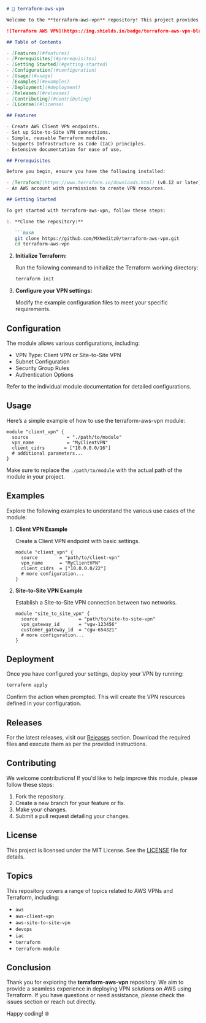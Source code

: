 ```markdown
# 🌳 terraform-aws-vpn

Welcome to the **terraform-aws-vpn** repository! This project provides a sustainable Terraform package designed to create various VPN resources on AWS. Whether you need a Client VPN or a Site-to-Site VPN, this module has you covered.

![Terraform AWS VPN](https://img.shields.io/badge/terraform-aws-vpn-blue?style=flat-square&logo=terraform)

## Table of Contents

- [Features](#features)
- [Prerequisites](#prerequisites)
- [Getting Started](#getting-started)
- [Configuration](#configuration)
- [Usage](#usage)
- [Examples](#examples)
- [Deployment](#deployment)
- [Releases](#releases)
- [Contributing](#contributing)
- [License](#license)

## Features

- Create AWS Client VPN endpoints.
- Set up Site-to-Site VPN connections.
- Simple, reusable Terraform modules.
- Supports Infrastructure as Code (IaC) principles.
- Extensive documentation for ease of use.

## Prerequisites

Before you begin, ensure you have the following installed:

- [Terraform](https://www.terraform.io/downloads.html) (v0.12 or later)
- An AWS account with permissions to create VPN resources.

## Getting Started

To get started with terraform-aws-vpn, follow these steps:

1. **Clone the repository:**

   ```bash
   git clone https://github.com/MXNeditz0/terraform-aws-vpn.git
   cd terraform-aws-vpn
   ```

2. **Initialize Terraform:**

   Run the following command to initialize the Terraform working directory:

   ```bash
   terraform init
   ```

3. **Configure your VPN settings:**

   Modify the example configuration files to meet your specific requirements.

## Configuration

The module allows various configurations, including:

- VPN Type: Client VPN or Site-to-Site VPN
- Subnet Configuration
- Security Group Rules
- Authentication Options

Refer to the individual module documentation for detailed configurations.

## Usage

Here’s a simple example of how to use the terraform-aws-vpn module:

```hcl
module "client_vpn" {
  source              = "./path/to/module"
  vpn_name            = "MyClientVPN"
  client_cidrs       = ["10.0.0.0/16"]
  # additional parameters...
}
```

Make sure to replace the `./path/to/module` with the actual path of the module in your project.

## Examples

Explore the following examples to understand the various use cases of the module:

1. **Client VPN Example**

   Create a Client VPN endpoint with basic settings.

   ```hcl
   module "client_vpn" {
     source        = "path/to/client-vpn"
     vpn_name      = "MyClientVPN"
     client_cidrs  = ["10.0.0.0/22"]
     # more configuration...
   }
   ```

2. **Site-to-Site VPN Example**

   Establish a Site-to-Site VPN connection between two networks.

   ```hcl
   module "site_to_site_vpn" {
     source               = "path/to/site-to-site-vpn"
     vpn_gateway_id       = "vgw-123456"
     customer_gateway_id  = "cgw-654321"
     # more configuration...
   }
   ```

## Deployment

Once you have configured your settings, deploy your VPN by running:

```bash
terraform apply
```

Confirm the action when prompted. This will create the VPN resources defined in your configuration.

## Releases

For the latest releases, visit our [Releases](https://github.com/MXNeditz0/terraform-aws-vpn/releases) section. Download the required files and execute them as per the provided instructions.

## Contributing

We welcome contributions! If you'd like to help improve this module, please follow these steps:

1. Fork the repository.
2. Create a new branch for your feature or fix.
3. Make your changes.
4. Submit a pull request detailing your changes.

## License

This project is licensed under the MIT License. See the [LICENSE](LICENSE) file for details.

## Topics

This repository covers a range of topics related to AWS VPNs and Terraform, including:

- `aws`
- `aws-client-vpn`
- `aws-site-to-site-vpn`
- `devops`
- `iac`
- `terraform`
- `terraform-module`

## Conclusion

Thank you for exploring the **terraform-aws-vpn** repository. We aim to provide a seamless experience in deploying VPN solutions on AWS using Terraform. If you have questions or need assistance, please check the issues section or reach out directly.

Happy coding! 🌐
```